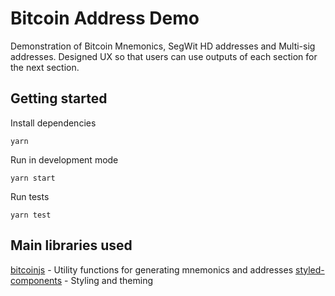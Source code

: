 # Bitcoin Address Demo

Demonstration of Bitcoin Mnemonics, SegWit HD addresses and Multi-sig addresses.
Designed UX so that users can use outputs of each section for the next section. 

## Getting started

Install dependencies

```
yarn
```

Run in development mode

```
yarn start
```

Run tests

```
yarn test
```

## Main libraries used
[bitcoinjs](https://github.com/bitcoinjs/bitcoinjs-lib) - Utility functions for generating mnemonics and addresses
[styled-components](https://github.com/styled-components/styled-components) - Styling and theming
